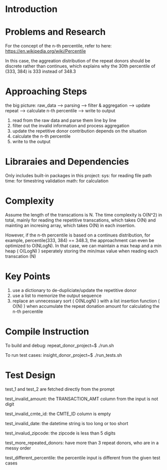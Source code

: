 # Introduction

# Problems and Research
For the concept of the n-th percentile, refer to here: https://en.wikipedia.org/wiki/Percentile

In this case, the aggreation distribution of the repeat donors should be discrete rather than continues, which explains why the 30th percentile of (333, 384) is 333 instead of 348.3


# Approaching Steps
the big picture:
    raw_data --> parsing --> filter & aggregation --> update repeat --> calculate n-th percentile --> write to output

1. read from the raw data and parse them line by line 
2. filter out the invalid information and process aggregation
3. update the repetitive donor contribution depends on the situation
4. calculate the n-th percentile
5. write to the output

# Libraraies and Dependencies 
Only includes built-in packages in this project:
sys: for reading file path
time: for timestring validation
math: for calculation

# Complexity 
Assume the length of the transcations is N. The time complexity is O(N^2) in total, mainly for reading the repetitive transcations, which takes O(N) and mainting an incresing array, which takes O(N) in each insertion. 

However, if the n-th percentile is based on a continues distribution, for example, percentile(333, 384) == 348.3, the approachment can even be optimized to O(NLogN). In that case, we can maintain a max heap and a min heap ( O(LogN) ) seperately storing the min/max value when reading each transcation (N)

# Key Points
1. use a dictionary to de-dupliciate/update the repetitive donor
2. use a list to memorize the output sequence
3. replace an unnecessary sort ( O(NLogN) ) with a list insertion function ( O(N) ) when accumulate the repeat donation amount for calculating the n-th percentile 


# Compile Instruction
To build and debug: 
repeat_donor_project~$ ./run.sh

To run test cases:
insight_donor_project~$ ./run_tests.sh

# Test Design
test_1 and test_2 are fetched directly from the prompt

test_invalid_amount: the TRANSACTION_AMT column from the input is not digit

test_invalid_cmte_id: the CMTE_ID column is empty

test_invalid_date: the datetime string is too long or too short

test_invalud_zipcode: the zipcode is less than 5 digits

test_more_repeated_donors: have more than 3 repeat donors, who are in a messy order

test_different_percentile: the percentile input is different from the given test cases
